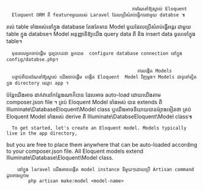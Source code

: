                                                   ការណែនាំឱ្យស្គាល់ Eloquent
      Eloquent ORM គឺ featureមួយរបស់ Laravel ដែលប្រើសំរាប់ធ្វើការជាមួយ databse ៕
រាល់ table ទាំងអស់នៅក្នុង database តែងតែមាន Model មួយដែលប្រើសំរាប់ធ្វើអន្តរ ជាមួយ table ក្នុង databse។
Model អនុញ្ញាតិឱ្យយើង query  data ពី និង insert data ចូលទៅក្នុង table។

      មុនពេលអ្នកចាប់ផ្តើម ចូរប្រាកដថា អ្នកបាន  configure database connection នៅក្នុង config/databse.php។
      
                                                    ការបង្កើត Models
      បន្ទាប់ពីបានណែនាំឱ្យស្គាល់ យើងចាប់ផ្តើម បង្កើត Eloquent  Model វិញម្តង។ Models ជាទូទៅស្ថិតក្នុង directory ឈ្មោះ app ។ 
ប៉ន្តែយើងអាច ដាក់វានៅកន្លែងណាក៏បាន ដែលអាច auto-load ដោយយើងតាម composer.json file ។ គ្រប់ Eloquent Model ទាំងអស់ 
បាន extends ពី Illuminate\DatabaseEloquent\Model class ឬយើងអាចនិយាយបានម៉្យាងទៀតថា គ្រប់ Eloquent Model ទាំងអស់ derive 
ពី Illuminate\DatabseEloquent\Model class៕ 
      
      To get started, let's create an Eloquent model. Models typically live in the app directory,
 but you are free to place them anywhere that can be auto-loaded according to your composer.json file. 
 All Eloquent models extend Illuminate\Database\Eloquent\Model class.
      
        នៅក្នុង laravel យើងអាចបង្កើត model instance នីមួយៗដោយប្រើ Artisan command ដូចខាងក្រោម
            php artisan make:model <model-name> 
            

      
